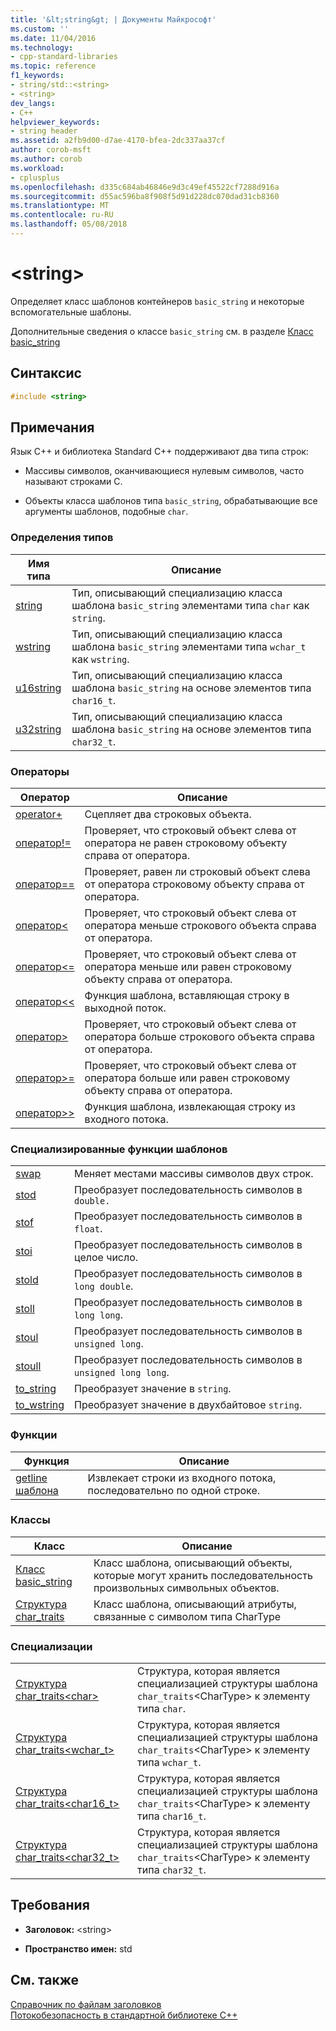 ```yaml
---
title: '&lt;string&gt; | Документы Майкрософт'
ms.custom: ''
ms.date: 11/04/2016
ms.technology:
- cpp-standard-libraries
ms.topic: reference
f1_keywords:
- string/std::<string>
- <string>
dev_langs:
- C++
helpviewer_keywords:
- string header
ms.assetid: a2fb9d00-d7ae-4170-bfea-2dc337aa37cf
author: corob-msft
ms.author: corob
ms.workload:
- cplusplus
ms.openlocfilehash: d335c684ab46846e9d3c49ef45522cf7288d916a
ms.sourcegitcommit: d55ac596ba8f908f5d91d228dc070dad31cb8360
ms.translationtype: MT
ms.contentlocale: ru-RU
ms.lasthandoff: 05/08/2018
---
```

# <a name="ltstringgt"></a>&lt;string&gt;

Определяет класс шаблонов контейнеров `basic_string` и некоторые вспомогательные шаблоны.

Дополнительные сведения о классе `basic_string` см. в разделе [Класс basic_string](../standard-library/basic-string-class.md)

## <a name="syntax"></a>Синтаксис

```cpp
#include <string>
```

## <a name="remarks"></a>Примечания

Язык C++ и библиотека Standard C++ поддерживают два типа строк:

- Массивы символов, оканчивающиеся нулевым символов, часто называют строками C.

- Объекты класса шаблонов типа `basic_string`, обрабатывающие все аргументы шаблонов, подобные `char`.

### <a name="typedefs"></a>Определения типов

|Имя типа|Описание|
|-|-|
|[string](../standard-library/string-typedefs.md#string)|Тип, описывающий специализацию класса шаблона `basic_string` элементами типа `char` как `string`.|
|[wstring](../standard-library/string-typedefs.md#wstring)|Тип, описывающий специализацию класса шаблона `basic_string` элементами типа `wchar_t` как `wstring`.|
|[u16string](../standard-library/string-typedefs.md#u16string)|Тип, описывающий специализацию класса шаблона `basic_string` на основе элементов типа `char16_t`.|
|[u32string](../standard-library/string-typedefs.md#u32string)|Тип, описывающий специализацию класса шаблона `basic_string` на основе элементов типа `char32_t`.|

### <a name="operators"></a>Операторы

|Оператор|Описание|
|-|-|
|[operator+](../standard-library/string-operators.md#op_add)|Сцепляет два строковых объекта.|
|[оператор!=](../standard-library/string-operators.md#op_neq)|Проверяет, что строковый объект слева от оператора не равен строковому объекту справа от оператора. |
|[оператор==](../standard-library/string-operators.md#op_eq_eq)|Проверяет, равен ли строковый объект слева от оператора строковому объекту справа от оператора.|
|[оператор<](../standard-library/string-operators.md#op_lt)|Проверяет, что строковый объект слева от оператора меньше строкового объекта справа от оператора.|
|[оператор<=](../standard-library/string-operators.md#op_lt_eq)|Проверяет, что строковый объект слева от оператора меньше или равен строковому объекту справа от оператора.|
|[оператор<\<](../standard-library/string-operators.md#op_lt_lt)|Функция шаблона, вставляющая строку в выходной поток.|
|[оператор>](../standard-library/string-operators.md#op_gt)|Проверяет, что строковый объект слева от оператора больше строкового объекта справа от оператора.|
|[оператор>=](../standard-library/string-operators.md#op_gt_eq)|Проверяет, что строковый объект слева от оператора больше или равен строковому объекту справа от оператора.|
|[оператор>>](../standard-library/string-operators.md#op_gt_gt)|Функция шаблона, извлекающая строку из входного потока.|

### <a name="specialized-template-functions"></a>Специализированные функции шаблонов

|||
|-|-|
|[swap](../standard-library/string-functions.md#swap)|Меняет местами массивы символов двух строк.|
|[stod](../standard-library/string-functions.md#stod)|Преобразует последовательность символов в `double.`|
|[stof](../standard-library/string-functions.md#stof)|Преобразует последовательность символов в `float`.|
|[stoi](../standard-library/string-functions.md#stoi)|Преобразует последовательность символов в целое число.|
|[stold](../standard-library/string-functions.md#stold)|Преобразует последовательность символов в `long double`.|
|[stoll](../standard-library/string-functions.md#stoll)|Преобразует последовательность символов в `long long`.|
|[stoul](../standard-library/string-functions.md#stoul)|Преобразует последовательность символов в `unsigned long`.|
|[stoull](../standard-library/string-functions.md#stoull)|Преобразует последовательность символов в `unsigned long long`.|
|[to_string](../standard-library/string-functions.md#to_string)|Преобразует значение в `string`.|
|[to_wstring](../standard-library/string-functions.md#to_wstring)|Преобразует значение в двухбайтовое `string`.|

### <a name="functions"></a>Функции

|Функция|Описание|
|-|-|
|[getline шаблона](../standard-library/string-functions.md#getline)|Извлекает строки из входного потока, последовательно по одной строке.|

### <a name="classes"></a>Классы

|Класс|Описание|
|-|-|
|[Класс basic_string](../standard-library/basic-string-class.md)|Класс шаблона, описывающий объекты, которые могут хранить последовательность произвольных символьных объектов.|
|[Структура char_traits](../standard-library/char-traits-struct.md)|Класс шаблона, описывающий атрибуты, связанные с символом типа CharType|

### <a name="specializations"></a>Специализации

|||
|-|-|
|[Структура char_traits\<char>](../standard-library/char-traits-char-struct.md)|Структура, которая является специализацией структуры шаблона `char_traits`\<CharType> к элементу типа `char`.|
|[Структура char_traits<wchar_t>](../standard-library/char-traits-wchar-t-struct.md)|Структура, которая является специализацией структуры шаблона `char_traits`\<CharType> к элементу типа `wchar_t`.|
|[Структура char_traits<char16_t>](../standard-library/char-traits-char16-t-struct.md)|Структура, которая является специализацией структуры шаблона `char_traits`\<CharType> к элементу типа `char16_t`.|
|[Структура char_traits<char32_t>](../standard-library/char-traits-char32-t-struct.md)|Структура, которая является специализацией структуры шаблона `char_traits`\<CharType> к элементу типа `char32_t`.|

## <a name="requirements"></a>Требования

- **Заголовок:** \<string>

- **Пространство имен:** std

## <a name="see-also"></a>См. также

[Справочник по файлам заголовков](../standard-library/cpp-standard-library-header-files.md)<br/>
[Потокобезопасность в стандартной библиотеке C++](../standard-library/thread-safety-in-the-cpp-standard-library.md)<br/>
